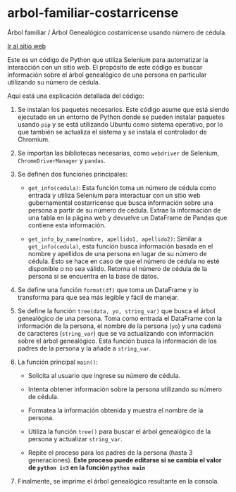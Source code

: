 # arbol-familiar-costarricense
Árbol familiar / Árbol Genealógico costarricense usando número de cédula.

[Ir al sitio web](https://juanandres-montero.github.io/arbolfamiliar_CostaRica/)

Este es un código de Python que utiliza Selenium para automatizar la interacción con un sitio web. El propósito de este código es buscar información sobre el árbol genealógico de una persona en particular utilizando su número de cédula.

Aquí está una explicación detallada del código:

1. Se instalan los paquetes necesarios. Este código asume que está siendo ejecutado en un entorno de Python donde se pueden instalar paquetes usando `pip` y se está utilizando Ubuntu como sistema operativo, por lo que también se actualiza el sistema y se instala el controlador de Chromium.
   
2. Se importan las bibliotecas necesarias, como `webdriver` de Selenium, `ChromeDriverManager` y `pandas`.

3. Se definen dos funciones principales:

   - `get_info(cedula)`: Esta función toma un número de cédula como entrada y utiliza Selenium para interactuar con un sitio web gubernamental costarricense que busca información sobre una persona a partir de su número de cédula. Extrae la información de una tabla en la página web y devuelve un DataFrame de Pandas que contiene esta información.
   
   - `get_info_by_name(nombre, apellido1, apellido2)`: Similar a `get_info(cedula)`, esta función busca información basada en el nombre y apellidos de una persona en lugar de su número de cédula. Esto se hace en caso de que el número de cédula no esté disponible o no sea válido. Retorna el número de cédula de la persona si se encuentra en la base de datos.

4. Se define una función `format(df)` que toma un DataFrame y lo transforma para que sea más legible y fácil de manejar. 

5. Se define la función `tree(data, yo, string_var)` que busca el árbol genealógico de una persona. Toma como entrada el DataFrame con la información de la persona, el nombre de la persona (`yo`) y una cadena de caracteres (`string_var`) que se va actualizando con información sobre el árbol genealógico. Esta función busca la información de los padres de la persona y la añade a `string_var`.

6. La función principal `main()`:

   - Solicita al usuario que ingrese su número de cédula.
   
   - Intenta obtener información sobre la persona utilizando su número de cédula.
   
   - Formatea la información obtenida y muestra el nombre de la persona.
   
   - Utiliza la función `tree()` para buscar el árbol genealógico de la persona y actualizar `string_var`.
   
   - Repite el proceso para los padres de la persona (hasta 3 generaciones). **Este proceso puede editarse si se cambia el valor de ```python i=3``` en la función ```python main```**
   
7. Finalmente, se imprime el árbol genealógico resultante en la consola.